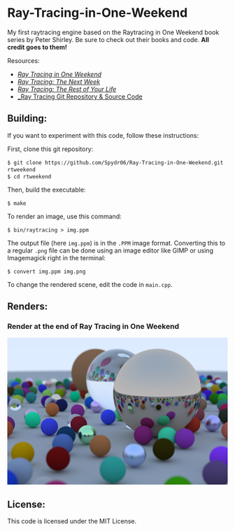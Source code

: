 # Ray-Tracing-in-One-Weekend

My first raytracing engine based on the Raytracing in One Weekend book series by Peter Shirley. Be sure to check out their books and code. **All credit goes to them!**

Resources:

- [_Ray Tracing in One Weekend_](https://raytracing.github.io/books/RayTracingInOneWeekend.html)
- [_Ray Tracing: The Next Week_](https://raytracing.github.io/books/RayTracingTheNextWeek.html)
- [_Ray Tracing: The Rest of Your Life_](https://raytracing.github.io/books/RayTracingTheRestOfYourLife.html)
- [_Ray Tracing Git Repository & Source Code](https://github.com/RayTracing/raytracing.github.io)

## Building:

If you want to experiment with this code, follow these instructions:

First, clone this git repository:
```console
$ git clone https://github.com/Spydr06/Ray-Tracing-in-One-Weekend.git rtweekend
$ cd rtweekend
```

Then, build the executable:
```console
$ make
```

To render an image, use this command:
```console
$ bin/raytracing > img.ppm
```

The output file (here `img.ppm`) is in the `.PPM` image format. Converting this to a regular `.png` file can be done using an image editor like GIMP or using Imagemagick right in the terminal:
```console
$ convert img.ppm img.png
```

To change the rendered scene, edit the code in `main.cpp`.

## Renders:

### Render at the end of Ray Tracing in One Weekend

![Render 01](renders/01.png)

## License:

This code is licensed under the MIT License.